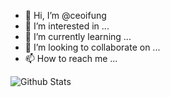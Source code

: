 - 👋 Hi, I’m @ceoifung
- 👀 I’m interested in ...
- 🌱 I’m currently learning ...
- 💞️ I’m looking to collaborate on ...
- 📫 How to reach me ...

![Github Stats](https://github-readme-stats.vercel.app/api?username=itgoyo&show_icons=true)

<!---
ceoifung/ceoifung is a ✨ special ✨ repository because its `README.md` (this file) appears on your GitHub profile.
You can click the Preview link to take a look at your changes.
--->
